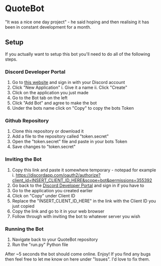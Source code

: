 # QuoteBot
"It was a nice one day project" - he said hoping and then realising it has been in constant development for a month.

## Setup
If you actually want to setup this bot you'll need to do all of the following steps.

### Discord Developer Portal
1. Go to [this website](https://discord.com/developers/applications) and sign in with your Discord account
2. Click "New Application"
  i. Give it a name
  ii. Click "Create"
3. Click on the application you just made
4. Go to the Bot tab on the left
5. Click "Add Bot" and agree to make the bot
6. Under the bots name click on "Copy" to copy the bots Token


### Github Repository
1. Clone this repository or download it
2. Add a file to the repository called "token.secret"
3. Open the "token.secret" file and paste in your bots Token
4. Save changes to "token.secret"


### Inviting the Bot
1. Copy this link and paste it somewhere temporary - notepad for example
  i. https://discordapp.com/oauth2/authorize?client_id=INSERT_CLIENT_ID_HERE&scope=bot&permissions=355392
2. Go back to the [Discord Developer Portal](https://discord.com/developers/applications) and sign in if you have to
3. Go to the application you created earlier
4. Click on "Copy" under Client ID
5. Replace the "INSERT_CLIENT_ID_HERE" in the link with the Client ID you just copied
6. Copy the link and go to it in your web browser
7. Follow through with inviting the bot to whatever server you wish


### Running the Bot
1. Navigate back to your QuoteBot repository
2. Run the "run.py" Python file

After ~5 seconds the bot should come online. Enjoy! If you find any bugs then feel free to let me know on here under "Issues". I'd love to fix them.
